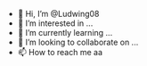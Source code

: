 - 👋 Hi, I’m @Ludwing08
- 👀 I’m interested in ...
- 🌱 I’m currently learning ...
- 💞️ I’m looking to collaborate on ...
- 📫 How to reach me aa

<!---
Ludwing08/Ludwing08 is a ✨ special ✨ repository because its `README.md` (this file) appears on your GitHub profile.
You can click the Preview link to take a look at your changes.
--->
